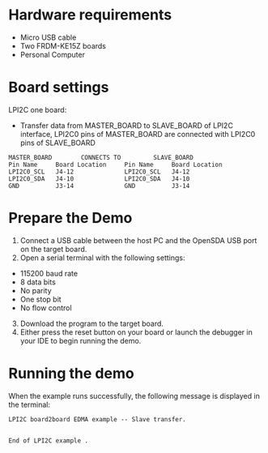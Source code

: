 Hardware requirements
===================
- Micro USB cable
- Two FRDM-KE15Z boards
- Personal Computer

Board settings
============
LPI2C one board:
  + Transfer data from MASTER_BOARD to SLAVE_BOARD of LPI2C interface, LPI2C0 pins of MASTER_BOARD are connected with
    LPI2C0 pins of SLAVE_BOARD
~~~~~~~~~~~~~~~~~~~~~~~~~~~~~~~~~~~~~~~~~~~~~~~~~~~~~~
MASTER_BOARD        CONNECTS TO         SLAVE_BOARD
Pin Name     Board Location     Pin Name     Board Location
LPI2C0_SCL   J4-12              LPI2C0_SCL   J4-12
LPI2C0_SDA   J4-10              LPI2C0_SDA   J4-10
GND          J3-14              GND          J3-14
~~~~~~~~~~~~~~~~~~~~~~~~~~~~~~~~~~~~~~~~~~~~~~~~~~~~~~

Prepare the Demo
================
1.  Connect a USB cable between the host PC and the OpenSDA USB port on the target board.
2.  Open a serial terminal with the following settings:
   - 115200 baud rate
   - 8 data bits
   - No parity
   - One stop bit
   - No flow control
3. Download the program to the target board.
4. Either press the reset button on your board or launch the debugger in your IDE to begin running the demo.

Running the demo
================
When the example runs successfully, the following message is displayed in the terminal:

~~~~~~~~~~~~~~~~~~~~~
LPI2C board2board EDMA example -- Slave transfer.


End of LPI2C example .
~~~~~~~~~~~~~~~~~~~~~
